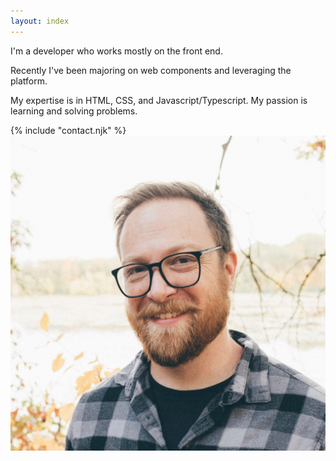 ```yaml
---
layout: index
---
```


<div class="side-by-side">
    <div class="side-by-side__text">
        <p>I'm a developer who works mostly on the <span class="decorate">front end</span>.</p>
        <p>Recently I've been majoring on <span class="decorate">web components</span> and leveraging the platform.</p>
        <p>My expertise is in HTML, CSS, and Javascript/Typescript. My passion is <span class="decorate">learning</span> and <span class="decorate">solving problems</span>.</p>
        {% include "contact.njk" %}
    </div>
    <div class="profile-outer"><img class="profile" src="./assets/profile-pic.jpeg" /></div></div>
